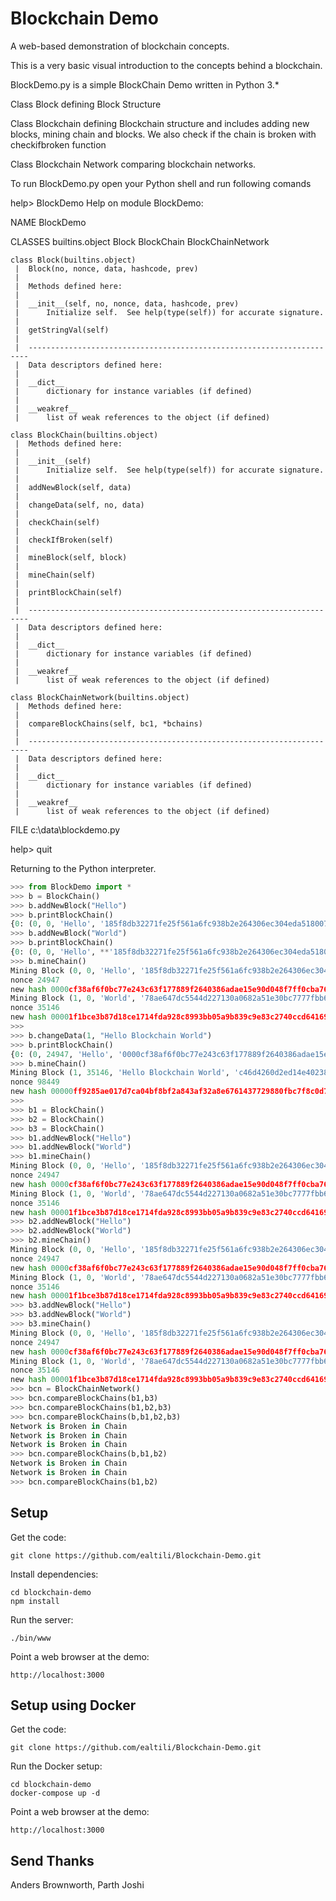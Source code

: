 # Blockchain Demo
A web-based demonstration of blockchain concepts.

This is a very basic visual introduction to the concepts behind a blockchain. 

BlockDemo.py is a simple BlockChain Demo written in Python 3.* 

Class Block defining Block Structure

Class Blockchain defining Blockchain structure and includes adding new blocks, mining chain and blocks. We also check if the chain is broken with checkifbroken function

Class Blockchain Network  comparing blockchain networks.

To run BlockDemo.py open your Python shell and run following comands

help> BlockDemo
Help on module BlockDemo:

NAME
    BlockDemo

CLASSES
    builtins.object
        Block
        BlockChain
        BlockChainNetwork

    class Block(builtins.object)
     |  Block(no, nonce, data, hashcode, prev)
     |
     |  Methods defined here:
     |
     |  __init__(self, no, nonce, data, hashcode, prev)
     |      Initialize self.  See help(type(self)) for accurate signature.
     |
     |  getStringVal(self)
     |
     |  ----------------------------------------------------------------------
     |  Data descriptors defined here:
     |
     |  __dict__
     |      dictionary for instance variables (if defined)
     |
     |  __weakref__
     |      list of weak references to the object (if defined)

    class BlockChain(builtins.object)
     |  Methods defined here:
     |
     |  __init__(self)
     |      Initialize self.  See help(type(self)) for accurate signature.
     |
     |  addNewBlock(self, data)
     |
     |  changeData(self, no, data)
     |
     |  checkChain(self)
     |
     |  checkIfBroken(self)
     |
     |  mineBlock(self, block)
     |
     |  mineChain(self)
     |
     |  printBlockChain(self)
     |
     |  ----------------------------------------------------------------------
     |  Data descriptors defined here:
     |
     |  __dict__
     |      dictionary for instance variables (if defined)
     |
     |  __weakref__
     |      list of weak references to the object (if defined)

    class BlockChainNetwork(builtins.object)
     |  Methods defined here:
     |
     |  compareBlockChains(self, bc1, *bchains)
     |
     |  ----------------------------------------------------------------------
     |  Data descriptors defined here:
     |
     |  __dict__
     |      dictionary for instance variables (if defined)
     |
     |  __weakref__
     |      list of weak references to the object (if defined)

FILE
    c:\data\blockdemo.py


help> quit

Returning to the Python interpreter.

``` Python
>>> from BlockDemo import *
>>> b = BlockChain()
>>> b.addNewBlock("Hello")
>>> b.printBlockChain()
{0: (0, 0, 'Hello', '185f8db32271fe25f561a6fc938b2e264306ec304eda518007d1764826381969', '0')}
>>> b.addNewBlock("World")
>>> b.printBlockChain()
{0: (0, 0, 'Hello', **'185f8db32271fe25f561a6fc938b2e264306ec304eda518007d1764826381969', '0'), 1: (1, 0, 'World', '78ae647dc5544d227130a0682a51e30bc7777fbb6d8a8f17007463a3ecd1d524', '185f8db32271fe25f561a6fc938b2e264306ec304eda518007d1764826381969')}
>>> b.mineChain()
Mining Block (0, 0, 'Hello', '185f8db32271fe25f561a6fc938b2e264306ec304eda518007d1764826381969', '0')
nonce 24947
new hash 0000cf38af6f0bc77e243c63f177889f2640386adae15e90d048f7ff0cba7692
Mining Block (1, 0, 'World', '78ae647dc5544d227130a0682a51e30bc7777fbb6d8a8f17007463a3ecd1d524', '0000cf38af6f0bc77e243c63f177889f2640386adae15e90d048f7ff0cba7692')
nonce 35146
new hash 00001f1bce3b87d18ce1714fda928c8993bb05a9b839c9e83c2740ccd641699b
>>>
>>> b.changeData(1, "Hello Blockchain World")
>>> b.printBlockChain()
{0: (0, 24947, 'Hello', '0000cf38af6f0bc77e243c63f177889f2640386adae15e90d048f7ff0cba7692', '0'), 1: (1, 35146, 'Hello Blockchain World', 'c46d4260d2ed14e402388ab45c592a46d9371544b68bdea821237679d767a8d6', '0000cf38af6f0bc77e243c63f177889f2640386adae15e90d048f7ff0cba7692')}
>>> b.mineChain()
Mining Block (1, 35146, 'Hello Blockchain World', 'c46d4260d2ed14e402388ab45c592a46d9371544b68bdea821237679d767a8d6', '0000cf38af6f0bc77e243c63f177889f2640386adae15e90d048f7ff0cba7692')
nonce 98449
new hash 00000ff9285ae017d7ca04bf8bf2a843af32a8e6761437729880fbc7f8c0d727
>>>
>>> b1 = BlockChain()
>>> b2 = BlockChain()
>>> b3 = BlockChain()
>>> b1.addNewBlock("Hello")
>>> b1.addNewBlock("World")
>>> b1.mineChain()
Mining Block (0, 0, 'Hello', '185f8db32271fe25f561a6fc938b2e264306ec304eda518007d1764826381969', '0')
nonce 24947
new hash 0000cf38af6f0bc77e243c63f177889f2640386adae15e90d048f7ff0cba7692
Mining Block (1, 0, 'World', '78ae647dc5544d227130a0682a51e30bc7777fbb6d8a8f17007463a3ecd1d524', '0000cf38af6f0bc77e243c63f177889f2640386adae15e90d048f7ff0cba7692')
nonce 35146
new hash 00001f1bce3b87d18ce1714fda928c8993bb05a9b839c9e83c2740ccd641699b
>>> b2.addNewBlock("Hello")
>>> b2.addNewBlock("World")
>>> b2.mineChain()
Mining Block (0, 0, 'Hello', '185f8db32271fe25f561a6fc938b2e264306ec304eda518007d1764826381969', '0')
nonce 24947
new hash 0000cf38af6f0bc77e243c63f177889f2640386adae15e90d048f7ff0cba7692
Mining Block (1, 0, 'World', '78ae647dc5544d227130a0682a51e30bc7777fbb6d8a8f17007463a3ecd1d524', '0000cf38af6f0bc77e243c63f177889f2640386adae15e90d048f7ff0cba7692')
nonce 35146
new hash 00001f1bce3b87d18ce1714fda928c8993bb05a9b839c9e83c2740ccd641699b
>>> b3.addNewBlock("Hello")
>>> b3.addNewBlock("World")
>>> b3.mineChain()
Mining Block (0, 0, 'Hello', '185f8db32271fe25f561a6fc938b2e264306ec304eda518007d1764826381969', '0')
nonce 24947
new hash 0000cf38af6f0bc77e243c63f177889f2640386adae15e90d048f7ff0cba7692
Mining Block (1, 0, 'World', '78ae647dc5544d227130a0682a51e30bc7777fbb6d8a8f17007463a3ecd1d524', '0000cf38af6f0bc77e243c63f177889f2640386adae15e90d048f7ff0cba7692')
nonce 35146
new hash 00001f1bce3b87d18ce1714fda928c8993bb05a9b839c9e83c2740ccd641699b
>>> bcn = BlockChainNetwork()
>>> bcn.compareBlockChains(b1,b3)
>>> bcn.compareBlockChains(b1,b2,b3)
>>> bcn.compareBlockChains(b,b1,b2,b3)
Network is Broken in Chain
Network is Broken in Chain
Network is Broken in Chain
>>> bcn.compareBlockChains(b,b1,b2)
Network is Broken in Chain
Network is Broken in Chain
>>> bcn.compareBlockChains(b1,b2)

```

## Setup
Get the code:

```
git clone https://github.com/ealtili/Blockchain-Demo.git
```

Install dependencies:

```
cd blockchain-demo
npm install
```
Run the server:

```
./bin/www
```

Point a web browser at the demo:

```
http://localhost:3000
```

## Setup using Docker

Get the code:

```
git clone https://github.com/ealtili/Blockchain-Demo.git
```

Run the Docker setup:

```
cd blockchain-demo
docker-compose up -d
```

Point a web browser at the demo:

```
http://localhost:3000
```

## Send Thanks
Anders Brownworth, Parth Joshi
